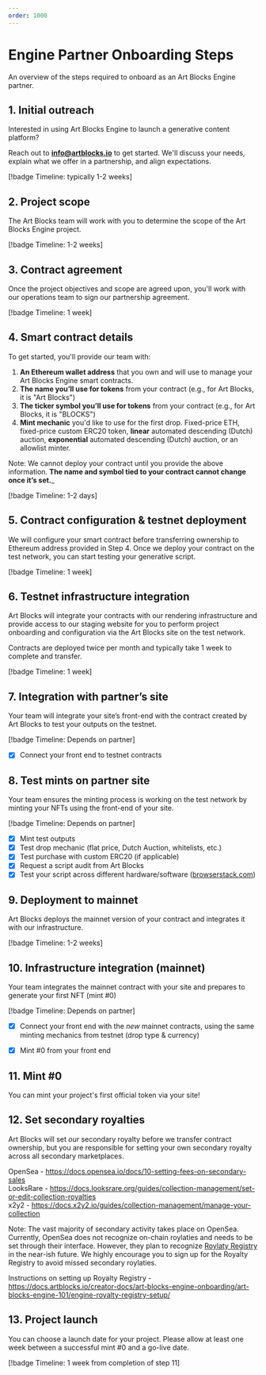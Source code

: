 ```yaml
---
order: 1000
---
```

# Engine Partner Onboarding Steps

An overview of the steps required to onboard as an Art Blocks Engine partner.

## 1. Initial outreach

Interested in using Art Blocks Engine to launch a generative content platform? 

Reach out to **info@artblocks.io** to get started. We'll discuss your needs, explain what we offer in a partnership, and align expectations.

[!badge Timeline: typically 1-2 weeks]

## 2. Project scope

The Art Blocks team will work with you to determine the scope of the Art Blocks Engine project.

[!badge Timeline: 1-2 weeks]

## 3. Contract agreement

Once the project objectives and scope are agreed upon, you'll work with our operations team to sign our partnership agreement.

[!badge Timeline: 1 week]

## 4. Smart contract details

To get started, you'll provide our team with:

1. **An Ethereum wallet address** that you own and will use to manage your Art Blocks Engine smart contracts.
2. **The name you’ll use for tokens** from your contract (e.g., for Art Blocks, it is "Art Blocks")
3. **The ticker symbol you’ll use for tokens** from your contract (e.g., for Art Blocks, it is "BLOCKS")
4. **Mint mechanic** you'd like to use for the first drop. Fixed-price ETH, fixed-price custom ERC20 token, **linear** automated descending (Dutch) auction, **exponential** automated descending (Dutch) auction, or an allowlist minter. 

Note: We cannot deploy your contract until you provide the above information. **The name and symbol tied to your contract cannot change once it’s set.**_

[!badge Timeline: 1-2 days]

## 5. Contract configuration & testnet deployment

We will configure your smart contract before transferring ownership to Ethereum address provided in Step 4. Once we deploy your contract on the test network, you can start testing your generative script. 

[!badge Timeline: 1 week]

## 6. Testnet infrastructure integration

Art Blocks will integrate your contracts with our rendering infrastructure and provide access to our staging website for you to perform project onboarding and configuration via the Art Blocks site on the test network.

Contracts are deployed twice per month and typically take 1 week to complete and transfer. 

[!badge Timeline: 1 week]

## 7. Integration with partner’s site

Your team will integrate your site’s front-end with the contract created by Art Blocks to test your outputs on the testnet.

[!badge Timeline: Depends on partner]
- [x] Connect your front end to testnet contracts

## 8. Test mints on partner site

Your team ensures the minting process is working on the test network by minting your NFTs using the front-end of your site.

[!badge Timeline: Depends on partner]
- [x] Mint test outputs
- [x] Test drop mechanic (flat price, Dutch Auction, whitelists, etc.)
- [x] Test purchase with custom ERC20 (if applicable) 
- [x] Request a script audit from Art Blocks
- [x] Test your script across different hardware/software ([browserstack.com](https://www.browserstack.com/)) 

## 9. Deployment to mainnet

Art Blocks deploys the mainnet version of your contract and integrates it with our infrastructure.

[!badge Timeline: 1-2 weeks]

## 10. Infrastructure integration (mainnet)

Your team integrates the mainnet contract with your site and prepares to generate your first NFT (mint #0)

[!badge Timeline: Depends on partner]
- [x] Connect your front end with the *new* mainnet contracts, using the same minting mechanics from testnet (drop type & currency) 
- [x] Mint #0 from your front end 


## 11. Mint #0

You can mint your project's first official token via your site!

## 12. Set secondary royalties

Art Blocks will set *our* secondary royalty before we transfer contract ownership, but you are responsible for setting your own secondary royalty across all secondary marketplaces. 

OpenSea - https://docs.opensea.io/docs/10-setting-fees-on-secondary-sales  
LooksRare - https://docs.looksrare.org/guides/collection-management/set-or-edit-collection-royalties  
x2y2 - https://docs.x2y2.io/guides/collection-management/manage-your-collection  

Note: The vast majority of secondary activity takes place on OpenSea. Currently, OpenSea does not recognize on-chain roylaties and needs to be set through their interface. However, they plan to recognize [Roylaty Registry](https://royaltyregistry.xyz/lookup) in the near-ish future. We highly encourage you to sign up for the Royalty Registry to avoid missed secondary roylaties. 
  
Instructions on setting up Royalty Registry - https://docs.artblocks.io/creator-docs/art-blocks-engine-onboarding/art-blocks-engine-101/engine-royalty-registry-setup/


## 13. Project launch

You can choose a launch date for your project. Please allow at least one week between a successful mint #0 and a go-live date.

[!badge Timeline: 1 week from completion of step 11]

